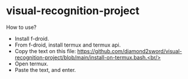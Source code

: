 # visual-recognition-project
How to use?<br/>
* Install f-droid.<br/>
* From f-droid, install termux and termux api.<br/>
* Copy the text on this file: https://github.com/diamond2sword/visual-recognition-project/blob/main/install-on-termux.bash.<br/>
* Open termux.<br/>
* Paste the text, and enter.<br/>
